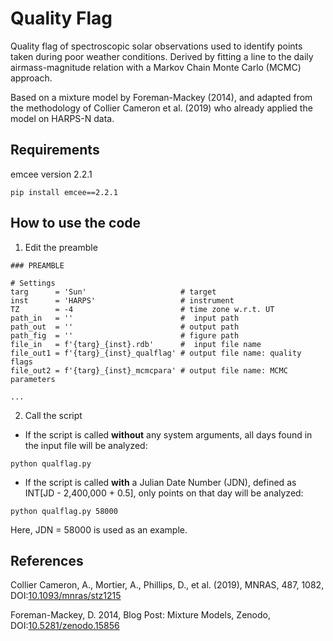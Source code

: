 # Quality Flag

Quality flag of spectroscopic solar observations used to identify points taken during poor weather conditions. Derived by fitting a line to the daily airmass-magnitude relation with a Markov Chain Monte Carlo (MCMC) approach.

Based on a mixture model by Foreman-Mackey (2014), and adapted from the methodology of Collier Cameron et al. (2019) who already applied the model on HARPS-N data.

## Requirements

emcee version 2.2.1
```
pip install emcee==2.2.1
```

## How to use the code

1. Edit the preamble

```
### PREAMBLE

# Settings
targ      = 'Sun'                     # target
inst      = 'HARPS'                   # instrument
TZ        = -4                        # time zone w.r.t. UT
path_in   = ''                        #  input path
path_out  = ''                        # output path
path_fig  = ''                        # figure path
file_in   = f'{targ}_{inst}.rdb'      #  input file name
file_out1 = f'{targ}_{inst}_qualflag' # output file name: quality flags
file_out2 = f'{targ}_{inst}_mcmcpara' # output file name: MCMC parameters

...
```

2. Call the script

- If the script is called **without** any system arguments, all days found in the input file will be analyzed:

```
python qualflag.py
```

- If the script is called **with** a Julian Date Number (JDN), defined as INT[JD - 2,400,000 + 0.5], only points on that day will be analyzed:
```
python qualflag.py 58000
```
Here, JDN = 58000 is used as an example.

## References

Collier Cameron, A., Mortier, A., Phillips, D., et al. (2019), MNRAS, 487, 1082, DOI:[10.1093/mnras/stz1215](https://doi.org/10.1093/mnras/stz1215)

Foreman-Mackey, D. 2014, Blog Post: Mixture Models, Zenodo, DOI:[10.5281/zenodo.15856](https://doi.org/10.5281/zenodo.15856)
